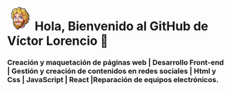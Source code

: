 # ![EmoteMuni](images/EmoteMuniPX.png) Hola, Bienvenido al GitHub de Víctor Lorencio 👋

### Creación y maquetación de páginas web | Desarrollo Front-end | Gestión y creación de contenidos en redes sociales | Html y Css | JavaScript | React |Reparación de equipos electrónicos.























<!--


Here are some ideas to get you started:

- 🔭 I’m currently working on ...
- 🌱 I’m currently learning ...
- 👯 I’m looking to collaborate on ...
- 🤔 I’m looking for help with ...
- 💬 Ask me about ...
- 📫 How to reach me: ...
- 😄 Pronouns: ...
- ⚡ Fun fact: ...
-->
